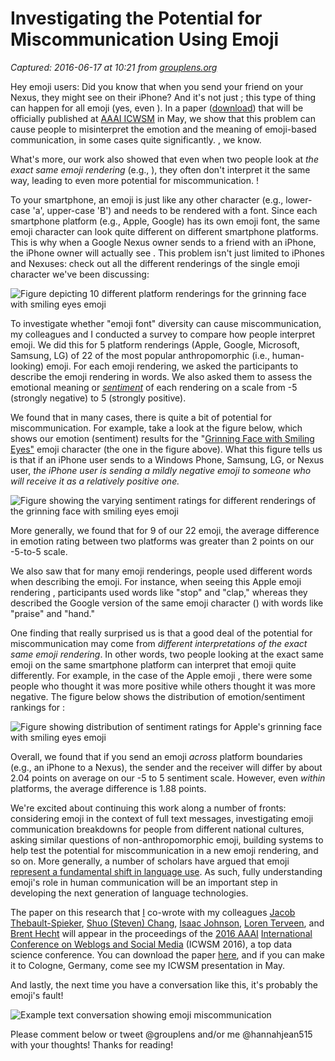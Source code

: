 # Investigating the Potential for Miscommunication Using Emoji

_Captured: 2016-06-17 at 10:21 from [grouplens.org](http://grouplens.org/blog/investigating-the-potential-for-miscommunication-using-emoji/)_

Hey emoji users: Did you know that when you send your friend on your Nexus, they might see on their iPhone? And it's not just ; this type of thing can happen for all emoji (yes, even ). In a paper ([download](http://grouplens.org/site-content/uploads/ICWSM16_Emoji-Final_Version.pdf)) that will be officially published at [AAAI ICWSM](http://www.icwsm.org/2016/) in May, we show that this problem can cause people to misinterpret the emotion and the meaning of emoji-based communication, in some cases quite significantly. , we know.

What's more, our work also showed that even when two people look at _the exact same emoji rendering_ (e.g., ), they often don't interpret it the same way, leading to even more potential for miscommunication. !

To your smartphone, an emoji is just like any other character (e.g., lower-case 'a', upper-case 'B') and needs to be rendered with a font. Since each smartphone platform (e.g., Apple, Google) has its own emoji font, the same emoji character can look quite different on different smartphone platforms. This is why when a Google Nexus owner sends to a friend with an iPhone, the iPhone owner will actually see . This problem isn't just limited to iPhones and Nexuses: check out all the different renderings of the single emoji character we've been discussing:

![Figure depicting 10 different platform renderings for the grinning face with smiling eyes emoji](http://grouplens.org/site-content/uploads/GrinningFaceWSmilingEyes-1024x205.png)

To investigate whether "emoji font" diversity can cause miscommunication, my colleagues and I conducted a survey to compare how people interpret emoji. We did this for 5 platform renderings (Apple, Google, Microsoft, Samsung, LG) of 22 of the most popular anthropomorphic (i.e., human-looking) emoji. For each emoji rendering, we asked the participants to describe the emoji rendering in words. We also asked them to assess the emotional meaning or _[sentiment](https://en.wikipedia.org/wiki/Sentiment_analysis)_ of each rendering on a scale from -5 (strongly negative) to 5 (strongly positive).

We found that in many cases, there is quite a bit of potential for miscommunication. For example, take a look at the figure below, which shows our emotion (sentiment) results for the "[Grinning Face with Smiling Eyes"](http://unicode.org/emoji/charts/full-emoji-list.html#1f601) emoji character (the one in the figure above). What this figure tells us is that if an iPhone user sends to a Windows Phone, Samsung, LG, or Nexus user, _the iPhone user is sending a mildly negative emoji to someone who will receive it as a relatively positive one._

![Figure showing the varying sentiment ratings for different renderings of the grinning face with smiling eyes emoji](http://grouplens.org/site-content/uploads/SentimentAvg-GrinningFaceWSmilingEyes.png)

More generally, we found that for 9 of our 22 emoji, the average difference in emotion rating between two platforms was greater than 2 points on our -5-to-5 scale.

We also saw that for many emoji renderings, people used different words when describing the emoji. For instance, when seeing this Apple emoji rendering , participants used words like "stop" and "clap," whereas they described the Google version of the same emoji character () with words like "praise" and "hand."

One finding that really surprised us is that a good deal of the potential for miscommunication may come from _different interpretations of the exact same emoji rendering_. In other words, two people looking at the exact same emoji on the same smartphone platform can interpret that emoji quite differently. For example, in the case of the Apple emoji , there were some people who thought it was more positive while others thought it was more negative. The figure below shows the distribution of emotion/sentiment rankings for :

![Figure showing distribution of sentiment ratings for Apple's grinning face with smiling eyes emoji](http://grouplens.org/site-content/uploads/SentimentRatings-GrinningFaceWSmilingEyes_Apple-1.png)

Overall, we found that if you send an emoji _across_ platform boundaries (e.g., an iPhone to a Nexus), the sender and the receiver will differ by about 2.04 points on average on our -5 to 5 sentiment scale. However, even _within_ platforms, the average difference is 1.88 points.

We're excited about continuing this work along a number of fronts: considering emoji in the context of full text messages, investigating emoji communication breakdowns for people from different national cultures, asking similar questions of non-anthropomorphic emoji, building systems to help test the potential for miscommunication in a new emoji rendering, and so on. More generally, a number of scholars have argued that emoji [represent a fundamental shift in language use](http://www.bbc.com/future/story/20151012-will-emoji-become-a-new-language). As such, fully understanding emoji's role in human communication will be an important step in developing the next generation of language technologies.

The paper on this research that [I](http://hannahjeanmiller.weebly.com/) co-wrote with my colleagues [Jacob Thebault-Spieker](http://jacob.thebault-spieker.com/), [Shuo (Steven) Chang](http://www-users.cs.umn.edu/~schang/), [Isaac Johnson](http://www-users.cs.umn.edu/~joh12041/), [Loren Terveen](http://www-users.cs.umn.edu/~terveen/), and [Brent Hecht](http://www.brenthecht.com/) will appear in the proceedings of the [2016 AAAI](http://www.icwsm.org/2016/) [International Conference on Weblogs and Social Media](http://www.icwsm.org/2016/) (ICWSM 2016), a top data science conference. You can download the paper [here](http://grouplens.org/site-content/uploads/ICWSM16_Emoji-Final_Version.pdf), and if you can make it to Cologne, Germany, come see my ICWSM presentation in May.

And lastly, the next time you have a conversation like this, it's probably the emoji's fault!

![Example text conversation showing emoji miscommunication](http://grouplens.org/site-content/uploads/AcrossTextConversation-cropped-1.png)

Please comment below or tweet @grouplens and/or me @hannahjean515 with your thoughts! Thanks for reading!
